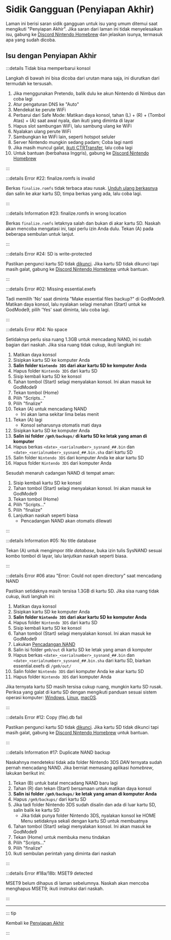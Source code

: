 # Sidik Gangguan (Penyiapan Akhir)

Laman ini berisi saran sidik gangguan untuk isu yang umum ditemui saat mengikuti "Penyiapan Akhir". Jika saran dari laman ini tidak menyelesaikan isu, gabung ke [Discord Nintendo Homebrew](https://discord.gg/MWxPgEp) dan jelaskan isunya, termasuk apa yang sudah dicoba.

## Isu dengan Penyiapan Akhir

:::details Tidak bisa memperbarui konsol

Langkah di bawah ini bisa dicoba dari urutan mana saja, ini diurutkan dari termudah ke tersusah.

1. Jika menggunakan Pretendo, balik dulu ke akun Nintendo di Nimbus dan coba lagi
2. Atur pengaturan DNS ke "Auto"
3. Mendekat ke perute WiFi
4. Perbarui dari Safe Mode: Matikan daya konsol, tahan (L) + (R) + (Tombol Atas) + (A) saat awal nyala, dan ikuti yang diminta di layar
5. Hapus slot sambungan WiFi, lalu sambung ulang ke WiFi
6. Nyalakan ulang perute WiFi
7. Sambungkan ke WiFi lain, seperti hotspot seluler
8. Server Nintendo mungkin sedang padam; Coba lagi nanti
9. Jika masih muncul galat, [ikuti CTRTransfer](ctrtransfer), lalu coba lagi
10. Untuk bantuan (berbahasa Inggris), gabung ke [Discord Nintendo Homebrew](https://discord.gg/MWxPgEp)

:::

:::details Error #22: finalize.romfs is invalid

Berkas `finalize.romfs` tidak terbaca atau rusak. [Unduh ulang berkasnya](https://github.com/hacks-guide/finalize/releases/latest/download/finalize.romfs) dan salin ke akar kartu SD, timpa berkas yang ada, lalu coba lagi.

:::

:::details Information #23: finalize.romfs in wrong location

Berkas `finalize.romfs` letaknya salah dan bukan di akar kartu SD. Naskah akan mencoba mengatasi ini, tapi perlu izin Anda dulu. Tekan (A) pada beberapa sembulan untuk lanjut.

:::

:::details Error #24: SD is write-protected

Pastikan pengunci kartu SD tidak [dikunci](/images/sdlock.png). Jika kartu SD tidak dikunci tapi masih galat, gabung ke [Discord Nintendo Homebrew](https://discord.gg/MWxPgEp) untuk bantuan.

:::

:::details Error #02: Missing essential.exefs

Tadi memilih 'No' saat diminta "Make essential files backup?" di GodMode9. Matikan daya konsol, lalu nyalakan selagi menahan (Start) untuk ke GodMode9, pilih 'Yes' saat diminta, lalu coba lagi.

:::

:::details Error #04: No space

Setidaknya perlu sisa ruang 1.3GB untuk mencadang NAND, ini sudah bagian dari naskah. Jika sisa ruang tidak cukup, ikuti langkah ini:

1. Matikan daya konsol
2. Sisipkan kartu SD ke komputer Anda
3. **Salin folder `Nintendo 3DS` dari akar kartu SD ke komputer Anda**
4. Hapus folder `Nintendo 3DS` dari kartu SD
5. Sisip kembali kartu SD ke konsol
6. Tahan tombol (Start) selagi menyalakan konsol. Ini akan masuk ke GodMode9
7. Tekan tombol (Home)
8. Pilih "Scripts..."
9. Pilih "finalize"
10. Tekan (A) untuk mencadang NAND
    - Ini akan lama sekitar lima belas menit
11. Tekan (A) lagi
    - Konsol seharusnya otomatis mati daya
12. Sisipkan kartu SD ke komputer Anda
13. **Salin isi folder `/gm9/backups/` di kartu SD ke letak yang aman di komputer**
14. Hapus berkas `<date>_<serialnumber>_sysnand_##.bin` dan `<date>_<serialnumber>_sysnand_##.bin.sha` dari kartu SD
15. Salin folder `Nintendo 3DS` dari komputer Anda ke akar kartu SD
16. Hapus folder `Nintendo 3DS` dari komputer Anda

Sesudah menaruh cadangan NAND di tempat aman:

1. Sisip kembali kartu SD ke konsol
2. Tahan tombol (Start) selagi menyalakan konsol. Ini akan masuk ke GodMode9
3. Tekan tombol (Home)
4. Pilih "Scripts..."
5. Pilih "finalize"
6. Lanjutkan naskah seperti biasa
    - Pencadangan NAND akan otomatis dilewati

:::

:::details Information #05: No title database

Tekan (A) untuk mengimpor _title database_, buka izin tulis SysNAND sesuai kombo tombol di layar, lalu lanjutkan naskah seperti biasa.

:::

:::details Error #06 atau "Error: Could not open directory" saat mencadang NAND

Pastikan setidaknya masih tersisa 1.3GB di kartu SD. Jika sisa ruang tidak cukup, ikuti langkah ini:

1. Matikan daya konsol
2. Sisipkan kartu SD ke komputer Anda
3. **Salin folder `Nintendo 3DS` dari akar kartu SD ke komputer Anda**
4. Hapus folder `Nintendo 3DS` dari kartu SD
5. Sisip kembali kartu SD ke konsol
6. Tahan tombol (Start) selagi menyalakan konsol. Ini akan masuk ke GodMode9
7. Lakukan [Pencadangan NAND](godmode9-usage#creating-a-nand-backup)
8. Salin isi folder `gm9/out` di kartu SD ke letak yang aman di komputer
9. Hapus berkas `<date>_<serialnumber>_sysnand_##.bin` dan `<date>_<serialnumber>_sysnand_##.bin.sha` dari kartu SD, biarkan essential.exefs di `/gm9/out/`
10. Salin folder `Nintendo 3DS` dari komputer Anda ke akar kartu SD
11. Hapus folder `Nintendo 3DS` dari komputer Anda

Jika ternyata kartu SD masih tersisa cukup ruang, mungkin kartu SD rusak. Periksa yang galat di kartu SD dengan mengikuti panduan sesuai sistem operasi komputer: [Windows](h2testw-\(windows\)), [Linux](f3-\(linux\)), [macOS](f3xswift-\(mac\)).

:::

:::details Error #12: Copy (file).db fail

Pastikan pengunci kartu SD tidak [dikunci](/images/sdlock.png). Jika kartu SD tidak dikunci tapi masih galat, gabung ke [Discord Nintendo Homebrew](https://discord.gg/MWxPgEp) untuk bantuan.

:::

:::details Information #17: Duplicate NAND backup

Naskahnya mendeteksi tidak ada folder Nintendo 3DS _DAN_ ternyata sudah pernah mencadang NAND. Jika berniat memasang aplikasi _homebrew_, lakukan berikut ini:

1. Tekan (B) untuk batal mencadang NAND baru lagi
2. Tahan (R) dan tekan (Start) bersamaan untuk matikan daya konsol
3. **Salin isi folder `/gm9/backups/` ke letak yang aman di komputer Anda**
4. Hapus `/gm9/backups/` dari kartu SD
5. Jika tadi folder Nintendo 3DS sudah disalin dan ada di luar kartu SD, salin balik ke kartu SD
    - Jika tidak punya folder Nintendo 3DS, nyalakan konsol ke HOME Menu setidaknya sekali dengan kartu SD untuk membuatnya
6. Tahan tombol (Start) selagi menyalakan konsol. Ini akan masuk ke GodMode9
7. Tekan (Home) untuk membuka menu tindakan
8. Pilih "Scripts..."
9. Pilih "finalize"
10. Ikuti sembulan perintah yang diminta dari naskah

:::

:::details Error #18a/18b: MSET9 detected

MSET9 belum dihapus di laman sebelumnya. Naskah akan mencoba menghapus MSET9; ikuti instruksi dari naskah.

:::

<!--@include: ./_include/troubleshooting-get-help-common.md -->

---

::: tip

Kembali ke [Penyiapan Akhir](finalizing-setup)

:::

<!--@include: ./_include/troubleshooting-return.md -->
